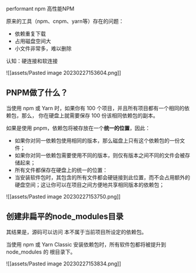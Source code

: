 performant npm 高性能NPM

原来的工具（npm、cnpm、yarn等）存在的问题：
- 依赖重复下载
- 占用磁盘空间大
- 小文件非常多，难以删除


认知：硬连接和软连接

![[assets/Pasted image 20230227153604.png]]

## PNPM做了什么？

当使用 npm 或 Yarn 时，如果你有 100 个项目，并且所有项目都有一个相同的依赖包，那么， 你在硬盘上就需要保存 100 份该相同依赖包的副本。

如果是使用 pnpm，依赖包将被存放在一个**统一的位置**，因此：
- 如果你对同一依赖包使用相同的版本，那么磁盘上只有这个依赖包的一份文件；
-  如果你对同一依赖包需要使用不同的版本，则仅有版本之间不同的文件会被存储起来；
-  所有文件都保存在硬盘上的统一的位置：
- 当安装软件包时，其包含的所有文件都会硬链接到此位置，而不会占用额外的硬盘空间；这让你可以在项目之间方便地共享相同版本的依赖包；

![[assets/Pasted image 20230227153750.png]]

## 创建非扁平的node_modules目录

其结果是，源码可以访问 本不属于当前项目所设定的依赖包。

当使用 npm 或 Yarn Classic 安装依赖包时，所有软件包都将被提升到 node_modules 的 根目录下。

![[assets/Pasted image 20230227153834.png]]

